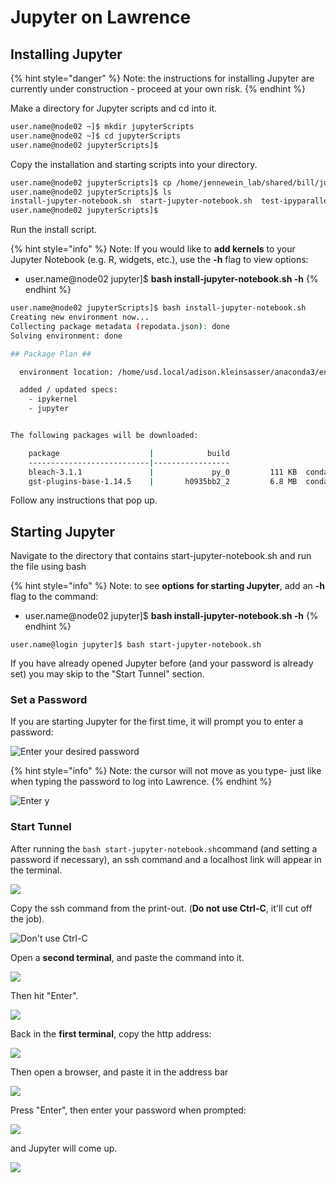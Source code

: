 # Jupyter on Lawrence

## Installing Jupyter

{% hint style="danger" %}
Note: the instructions for installing Jupyter are currently under construction - proceed at your own risk.
{% endhint %}

Make a directory for Jupyter scripts and cd into it.

```bash
user.name@node02 ~]$ mkdir jupyterScripts
user.name@node02 ~]$ cd jupyterScripts
user.name@node02 jupyterScripts]$
```

Copy the installation and starting scripts into your directory.

```bash
user.name@node02 jupyterScripts]$ cp /home/jennewein_lab/shared/bill/jupyter/* ./
user.name@node02 jupyterScripts]$ ls
install-jupyter-notebook.sh  start-jupyter-notebook.sh  test-ipyparallel.py
user.name@node02 jupyterScripts]$ 
```

Run the install script.

{% hint style="info" %}
Note: If you would like to **add kernels** to your Jupyter Notebook \(e.g. R, widgets, etc.\), use the   **-h** flag to view options:

* user.name@node02 jupyter\]$ **bash install-jupyter-notebook.sh -h**
{% endhint %}

```bash
user.name@node02 jupyterScripts]$ bash install-jupyter-notebook.sh
Creating new environment now...
Collecting package metadata (repodata.json): done
Solving environment: done

## Package Plan ##

  environment location: /home/usd.local/adison.kleinsasser/anaconda3/envs/jupyter

  added / updated specs:
    - ipykernel
    - jupyter


The following packages will be downloaded:

    package                    |            build
    ---------------------------|-----------------
    bleach-3.1.1               |             py_0         111 KB  conda-forge
    gst-plugins-base-1.14.5    |       h0935bb2_2         6.8 MB  conda-forge

```

Follow any instructions that pop up.



## Starting Jupyter

Navigate to the directory that contains start-jupyter-notebook.sh and run the file using bash

{% hint style="info" %}
Note: to see **options** **for starting Jupyter**, add an **-h** flag to the command:

* user.name@node02 jupyter\]$ **bash install-jupyter-notebook.sh -h**
{% endhint %}

```
user.name@login jupyter]$ bash start-jupyter-notebook.sh
```

If you have already opened Jupyter before \(and your password is already set\) you may skip to the "Start Tunnel" section.

### Set a Password

If you are starting Jupyter for the first time, it will prompt you to enter a password:

![Enter your desired password](../.gitbook/assets/image%20%2817%29.png)

{% hint style="info" %}
Note: the cursor will not move as you type- just like when typing the password to log into Lawrence.
{% endhint %}

![Enter y](../.gitbook/assets/image%20%283%29.png)

### Start Tunnel

After running the `bash start-jupyter-notebook.sh`command \(and setting a password if necessary\), an ssh command and a localhost link will appear in the terminal.

![](../.gitbook/assets/image%20%2826%29.png)

Copy the ssh command from the print-out. \(**Do not use Ctrl-C**, it'll cut off the job\).

![Don&apos;t use Ctrl-C](../.gitbook/assets/copysshforjupyter.png)

Open a **second terminal**, and paste the command into it.

![](../.gitbook/assets/make-2nd-tunnel.png)

Then hit "Enter".

![](../.gitbook/assets/image%20%285%29.png)

Back in the **first terminal**, copy the http address:

![](../.gitbook/assets/image%20%2819%29.png)

Then open a browser, and paste it in the address bar

![](../.gitbook/assets/image%20%2813%29.png)

Press "Enter", then enter your password when prompted:

![](../.gitbook/assets/image%20%2822%29.png)

and Jupyter will come up.

![](../.gitbook/assets/image%20%2815%29.png)

